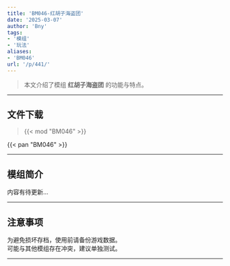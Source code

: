 ```yaml
---
title: 'BM046-红胡子海盗团'
date: '2025-03-07'
author: 'Bny'
tags:
- '模组'
- '玩法'
aliases:
- 'BM046'
url: '/p/441/'
---
```


> 本文介绍了模组 **红胡子海盗团** 的功能与特点。

---

## 文件下载  

> {{< mod "BM046" >}}  

{{< pan "BM046" >}}  

---

## 模组简介

>  
内容有待更新...  

---

## 注意事项

>  
为避免损坏存档，使用前请备份游戏数据。  
可能与其他模组存在冲突，建议单独测试。  

---

